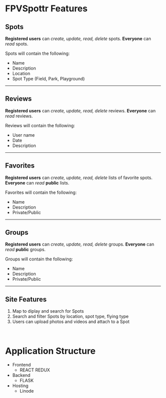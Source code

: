 # FPVSpottr Features

## Spots

**Registered users** can *create, update, read, delete* spots. **Everyone** can *read* spots.

Spots will contain the following:

- Name
- Description
- Location
- Spot Type (Field, Park, Playground)

---

## Reviews

**Registered users** can *create, update, read, delete* reviews. **Everyone** can *read* reviews.

Reviews will contain the following:

- User name
- Date
- Description

---

## Favorites

**Registered users** can *create, update, read, delete* lists of favorite spots. **Everyone** can *read* **public** lists.

Favorites will contain the following:

- Name
- Description
- Private/Public

---

## Groups

**Registered users** can *create, update, read, delete* groups. **Everyone** can *read* **public** groups.

Groups will contain the following:

- Name
- Description
- Private/Public

---

## Site Features

1. Map to diplay and search for Spots
2. Search and filter Spots by location, spot type, flying type
3. Users can upload photos and videos and attach to a Spot

<br>

# Application Structure

- Frontend
  - REACT REDUX
- Backend
  - FLASK
- Hosting
  - Linode
